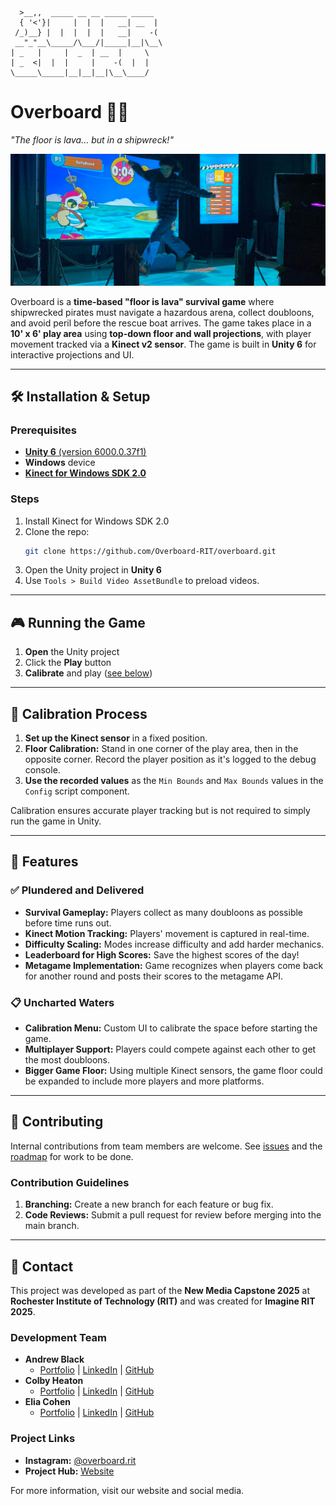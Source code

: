 ```
  >__,,  _____ __ __ _____ _____ 
  { '<'}|     |  |  |   __| __  |
 /_)__} |  |  |  |  |   __|    -(
 __"_"__\_____/\___/|_____|__|\__\
| _   |     |  _  | __  |     \
| _  <|  |  |     |    -(  |  |
\_____\_____|__|__|__|\__\____/
```

# Overboard 🏴‍☠️
*"The floor is lava… but in a shipwreck!"*

![player jumps between platforms at Imagine RIT](/overboard-in-action.jpg)

Overboard is a **time-based "floor is lava" survival game** where shipwrecked pirates must navigate a hazardous arena, collect doubloons, and avoid peril before the rescue boat arrives. The game takes place in a **10' x 6' play area** using **top-down floor and wall projections**, with player movement tracked via a **Kinect v2 sensor**. The game is built in **Unity 6** for interactive projections and UI.

---

## 🛠️ Installation & Setup

### Prerequisites
- [**Unity 6** (version 6000.0.37f1)](https://unity.com/releases/unity-6-releases)
- **Windows** device
- [**Kinect for Windows SDK 2.0**](https://www.microsoft.com/en-us/download/details.aspx?id=44561)

### Steps
1. Install Kinect for Windows SDK 2.0
2. Clone the repo:
   ```sh  
   git clone https://github.com/Overboard-RIT/overboard.git
   ```
3. Open the Unity project in **Unity 6**
4. Use `Tools > Build Video AssetBundle` to preload videos.

---

## 🎮 Running the Game

1. **Open** the Unity project
2. Click the **Play** button
3. **Calibrate** and play ([see below](#-calibration-process))

---

## 🎯 Calibration Process

1. **Set up the Kinect sensor** in a fixed position.
2. **Floor Calibration:** Stand in one corner of the play area, then in the opposite corner. Record the player position as it's logged to the debug console.
3. **Use the recorded values** as the `Min Bounds` and `Max Bounds` values in the `Config` script component.

Calibration ensures accurate player tracking but is not required to simply run the game in Unity.

---

## 🚀 Features

### ✅ Plundered and Delivered
- **Survival Gameplay:** Players collect as many doubloons as possible before time runs out.
- **Kinect Motion Tracking:** Players' movement is captured in real-time.
- **Difficulty Scaling:** Modes increase difficulty and add harder mechanics.
- **Leaderboard for High Scores:** Save the highest scores of the day!
- **Metagame Implementation:** Game recognizes when players come back for another round and posts their scores to the metagame API.

### 📋 Uncharted Waters
- **Calibration Menu:** Custom UI to calibrate the space before starting the game.
- **Multiplayer Support:** Players could compete against each other to get the most doubloons.
- **Bigger Game Floor:** Using multiple Kinect sensors, the game floor could be expanded to include more players and more platforms.

---

## 🤝 Contributing

Internal contributions from team members are welcome. See [issues](https://github.com/Overboard-RIT/overboard/issues) and the [roadmap](https://github.com/orgs/Overboard-RIT/projects/1) for work to be done.

### Contribution Guidelines
1. **Branching:** Create a new branch for each feature or bug fix.
2. **Code Reviews:** Submit a pull request for review before merging into the main branch.

---

## 📢 Contact

This project was developed as part of the **New Media Capstone 2025** at **Rochester Institute of Technology (RIT)** and was created for **Imagine RIT 2025**.

### Development Team
- **Andrew Black**
  - [Portfolio](https://blackandrew35.wixsite.com/portfolio) | [LinkedIn](https://www.linkedin.com/in/andrew-black-/) | [GitHub](https://github.com/AB-blackA)
- **Colby Heaton**
  - [Portfolio](https://people.rit.edu/clh5602/portfolio/) | [LinkedIn](https://www.linkedin.com/in/colby-heaton-4a304721b/) | [GitHub](https://github.com/clh5602/)
- **Elia Cohen**
  - [Portfolio](https://maffie.dev/) | [LinkedIn](https://www.linkedin.com/in/maffier/) | [GitHub](https://github.com/maffiemaffie)

### Project Links
- **Instagram:** [@overboard.rit](https://www.instagram.com/overboard.rit)
- **Project Hub:** [Website](https://overboard.framer.website/)

For more information, visit our website and social media.
